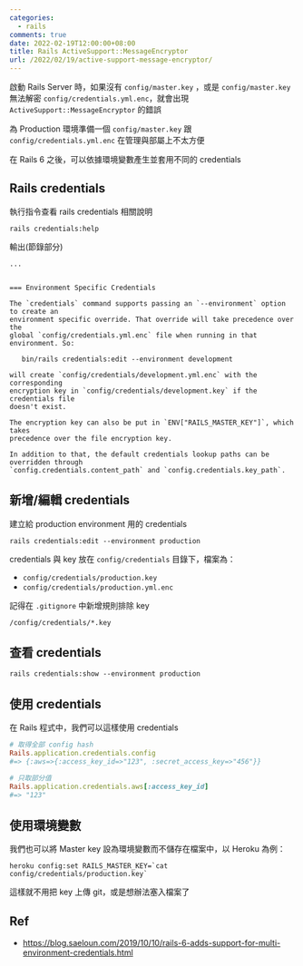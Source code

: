 ```yaml
---
categories:
  - rails
comments: true
date: 2022-02-19T12:00:00+08:00
title: Rails ActiveSupport::MessageEncryptor
url: /2022/02/19/active-support-message-encryptor/
---
```


啟動 Rails Server 時，如果沒有 `config/master.key` ，或是 `config/master.key` 無法解密 `config/credentials.yml.enc`，就會出現 `ActiveSupport::MessageEncryptor` 的錯誤

為 Production 環境準備一個 `config/master.key` 跟 `config/credentials.yml.enc` 在管理與部屬上不太方便

在 Rails 6 之後，可以依據環境變數產生並套用不同的 credentials

## Rails credentials

執行指令查看 rails credentials 相關說明

```
rails credentials:help
```

輸出(節錄部分)

```
...


=== Environment Specific Credentials

The `credentials` command supports passing an `--environment` option to create an
environment specific override. That override will take precedence over the
global `config/credentials.yml.enc` file when running in that environment. So:

   bin/rails credentials:edit --environment development

will create `config/credentials/development.yml.enc` with the corresponding
encryption key in `config/credentials/development.key` if the credentials file
doesn't exist.

The encryption key can also be put in `ENV["RAILS_MASTER_KEY"]`, which takes
precedence over the file encryption key.

In addition to that, the default credentials lookup paths can be overridden through
`config.credentials.content_path` and `config.credentials.key_path`.
```

## 新增/編輯 credentials

建立給 production environment 用的 credentials

```
rails credentials:edit --environment production
```

credentials 與 key 放在 `config/credentials` 目錄下，檔案為：

- `config/credentials/production.key`
- `config/credentials/production.yml.enc`

記得在 `.gitignore` 中新增規則排除 key

```
/config/credentials/*.key
```

## 查看 credentials

```
rails credentials:show --environment production
```

## 使用 credentials

在 Rails 程式中，我們可以這樣使用 credentials

```ruby
# 取得全部 config hash
Rails.application.credentials.config
#=> {:aws=>{:access_key_id=>"123", :secret_access_key=>"456"}}

# 只取部分值
Rails.application.credentials.aws[:access_key_id]
#=> "123"
```

## 使用環境變數

我們也可以將 Master key 設為環境變數而不儲存在檔案中，以 Heroku 為例：

```
heroku config:set RAILS_MASTER_KEY=`cat config/credentials/production.key`
```

這樣就不用把 key 上傳 git，或是想辦法塞入檔案了

## Ref
- https://blog.saeloun.com/2019/10/10/rails-6-adds-support-for-multi-environment-credentials.html
